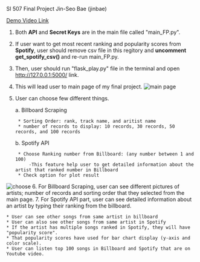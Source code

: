 SI 507 Final Project Jin-Seo Bae (jinbae)

[Demo Video Link](https://drive.google.com/file/d/1MTD5pLqiz6tpp5Lv766rimMc_n7P0CT8/view?usp=sharing)

1. Both <strong>API</strong> and <strong>Secret Keys</strong> are in the main file called "main_FP.py".
2. If user want to get most recent ranking and popularity scores from <strong>Spotify</strong>, user should remove csv file in this regitory and <strong> uncomment get_spotify_csv() </strong> and re-run main_FP.py.
3. Then, user should run "flask_play.py" file in the terminal and open http://127.0.0.1:5000/ link.
4. This will lead user to main page of my final project. ![main page](https://drive.google.com/uc?export=view&id=115MMdl-JHBVcwXKiz4Nwd_prqMSCONO-)
5. User can choose few different things.

    a. Billboard Scraping
	
        * Sorting Order: rank, track name, and aritist name
        * number of records to display: 10 records, 30 records, 50 records, and 100 records
		
    b. Spotify API
	
        * Choose Ranking number from Billboard: (any number between 1 and 100)
			-This feature help user to get detailed information about the artist that ranked number in Billboard
        * Check option for plot result
![choose](https://drive.google.com/uc?export=view&id=1iur-TcPlKvev9QjycW-19G6LfWrWQiOv)
6. For Billboard Scraping, user can see different pictures of artists; number of records and sorting order that they selected from the main page.
7. For Spotify API part, user can see detailed information about an artist by typing their ranking from the billboard.
	
	* User can see other songs from same artist in billboard 
	* User can also see other songs from same artist in Spotify
	* If the artist has multiple songs ranked in Spotify, they will have "popularity score".
	* That popularity scores have used for bar chart display (y-axis and color scale).
	* User can listen top 100 songs in Billboard and Spotify that are on Youtube video.	
